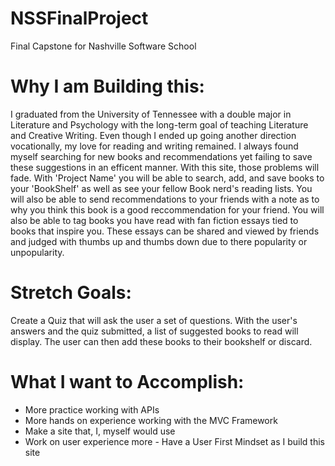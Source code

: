 # NSSFinalProject
Final Capstone for Nashville Software School

# Why I am Building this:
I graduated from the University of Tennessee with a double major in Literature and  Psychology with the long-term goal of
teaching Literature and Creative Writing. Even though I ended up going another direction vocationally, my love
for reading and writing remained. I always found myself searching for new books and recommendations yet failing to save these
suggestions in an efficent manner. With this site, those problems will fade. With 'Project Name' you will
 be able to search, add, and save books to your 'BookShelf' as well as see your fellow Book nerd's reading lists. You will also be able to send recommendations to your friends with a note as to why you think this book is a good reccommendation for your friend. You will also be able to tag books you have read with fan fiction essays tied to books that inspire you. These essays can be shared and viewed by friends and judged with thumbs up and thumbs down due to there popularity or unpopularity.


# Stretch Goals: 

Create a Quiz that will ask the user a set of questions. With the user's answers and the quiz submitted, a list of suggested books to read will display. The user can then add these books to their bookshelf or discard. 

# What I want to Accomplish:

- More practice working with APIs
- More hands on experience working with the MVC Framework
- Make a site that, I, myself would use
- Work on user experience more - Have a User First Mindset as I build this site
